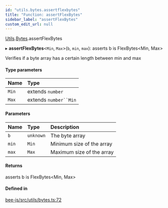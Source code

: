 ```yaml
---
id: "utils.bytes.assertflexbytes"
title: "Function: assertFlexBytes"
sidebar_label: "assertFlexBytes"
custom_edit_url: null
---
```


[Utils](../modules/utils.md).[Bytes](../modules/utils.bytes.md).assertFlexBytes

▸ **assertFlexBytes**<`Min`, `Max`\>(`b`, `min`, `max`): asserts b is FlexBytes<Min, Max\>

Verifies if a byte array has a certain length between min and max

#### Type parameters

| Name | Type |
| :------ | :------ |
| `Min` | extends `number` |
| `Max` | extends `number``Min` |

#### Parameters

| Name | Type | Description |
| :------ | :------ | :------ |
| `b` | `unknown` | The byte array |
| `min` | `Min` | Minimum size of the array |
| `max` | `Max` | Maximum size of the array |

#### Returns

asserts b is FlexBytes<Min, Max\>

#### Defined in

[bee-js/src/utils/bytes.ts:72](https://github.com/ethersphere/bee-js/blob/6f227e1/src/utils/bytes.ts#L72)

